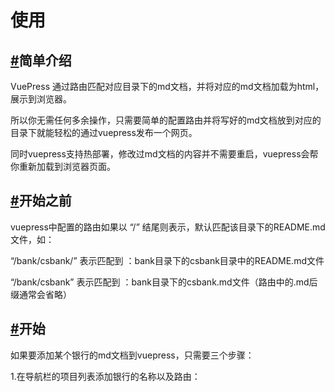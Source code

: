 # 使用 

## [#](https://www.vuepress.cn/guide/using-vue.html#浏览器的-api-访问限制)简单介绍

VuePress 通过路由匹配对应目录下的md文档，并将对应的md文档加载为html，展示到浏览器。

所以你无需任何多余操作，只需要简单的配置路由并将写好的md文档放到对应的目录下就能轻松的通过vuepress发布一个网页。

同时vuepress支持热部署，修改过md文档的内容并不需要重启，vuepress会帮你重新加载到浏览器页面。

## [#](https://www.vuepress.cn/guide/using-vue.html#浏览器的-api-访问限制)开始之前

vuepress中配置的路由如果以 “/” 结尾则表示，默认匹配该目录下的README.md文件，如：

“/bank/csbank/” 表示匹配到 ：bank目录下的csbank目录中的README.md文件

“/bank/csbank” 表示匹配到 ：bank目录下的csbank.md文件（路由中的.md后缀通常会省略）

## [#](https://www.vuepress.cn/guide/using-vue.html#浏览器的-api-访问限制)开始

如果要添加某个银行的md文档到vuepress，只需要三个步骤：

1.在导航栏的项目列表添加银行的名称以及路由：

